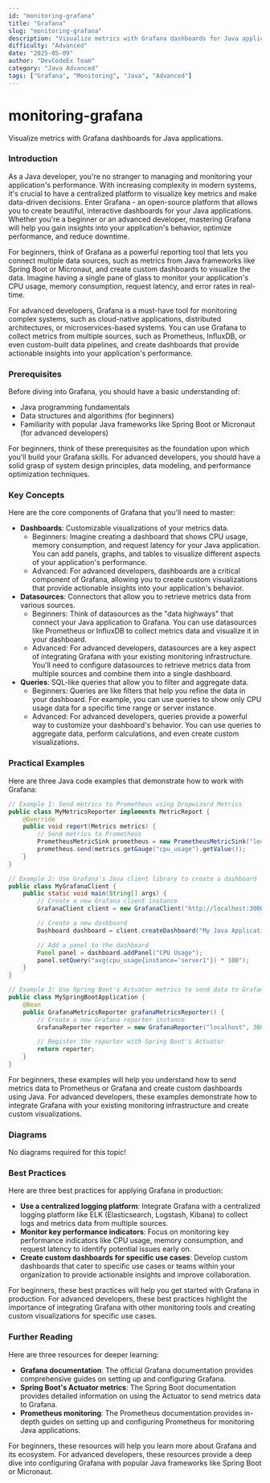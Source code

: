 ```yaml
---
id: "monitoring-grafana"
title: "Grafana"
slug: "monitoring-grafana"
description: "Visualize metrics with Grafana dashboards for Java applications."
difficulty: "Advanced"
date: "2025-05-09"
author: "DevCodeEx Team"
category: "Java Advanced"
tags: ["Grafana", "Monitoring", "Java", "Advanced"]
---
```


# monitoring-grafana
Visualize metrics with Grafana dashboards for Java applications.

### Introduction

As a Java developer, you're no stranger to managing and monitoring your application's performance. With increasing complexity in modern systems, it's crucial to have a centralized platform to visualize key metrics and make data-driven decisions. Enter Grafana - an open-source platform that allows you to create beautiful, interactive dashboards for your Java applications. Whether you're a beginner or an advanced developer, mastering Grafana will help you gain insights into your application's behavior, optimize performance, and reduce downtime.

For beginners, think of Grafana as a powerful reporting tool that lets you connect multiple data sources, such as metrics from Java frameworks like Spring Boot or Micronaut, and create custom dashboards to visualize the data. Imagine having a single pane of glass to monitor your application's CPU usage, memory consumption, request latency, and error rates in real-time.

For advanced developers, Grafana is a must-have tool for monitoring complex systems, such as cloud-native applications, distributed architectures, or microservices-based systems. You can use Grafana to collect metrics from multiple sources, such as Prometheus, InfluxDB, or even custom-built data pipelines, and create dashboards that provide actionable insights into your application's performance.

### Prerequisites

Before diving into Grafana, you should have a basic understanding of:

* Java programming fundamentals
* Data structures and algorithms (for beginners)
* Familiarity with popular Java frameworks like Spring Boot or Micronaut (for advanced developers)

For beginners, think of these prerequisites as the foundation upon which you'll build your Grafana skills. For advanced developers, you should have a solid grasp of system design principles, data modeling, and performance optimization techniques.

### Key Concepts

Here are the core components of Grafana that you'll need to master:

* **Dashboards**: Customizable visualizations of your metrics data.
	+ Beginners: Imagine creating a dashboard that shows CPU usage, memory consumption, and request latency for your Java application. You can add panels, graphs, and tables to visualize different aspects of your application's performance.
	+ Advanced: For advanced developers, dashboards are a critical component of Grafana, allowing you to create custom visualizations that provide actionable insights into your application's behavior.
* **Datasources**: Connectors that allow you to retrieve metrics data from various sources.
	+ Beginners: Think of datasources as the "data highways" that connect your Java application to Grafana. You can use datasources like Prometheus or InfluxDB to collect metrics data and visualize it in your dashboard.
	+ Advanced: For advanced developers, datasources are a key aspect of integrating Grafana with your existing monitoring infrastructure. You'll need to configure datasources to retrieve metrics data from multiple sources and combine them into a single dashboard.
* **Queries**: SQL-like queries that allow you to filter and aggregate data.
	+ Beginners: Queries are like filters that help you refine the data in your dashboard. For example, you can use queries to show only CPU usage data for a specific time range or server instance.
	+ Advanced: For advanced developers, queries provide a powerful way to customize your dashboard's behavior. You can use queries to aggregate data, perform calculations, and even create custom visualizations.

### Practical Examples

Here are three Java code examples that demonstrate how to work with Grafana:

```java
// Example 1: Send metrics to Prometheus using Dropwizard Metrics
public class MyMetricsReporter implements MetricReport {
    @Override
    public void report(Metrics metrics) {
        // Send metrics to Prometheus
        PrometheusMetricSink prometheus = new PrometheusMetricSink("localhost", 9090);
        prometheus.send(metrics.getGauge("cpu_usage").getValue());
    }
}
```

```java
// Example 2: Use Grafana's Java client library to create a dashboard
public class MyGrafanaClient {
    public static void main(String[] args) {
        // Create a new Grafana client instance
        GrafanaClient client = new GrafanaClient("http://localhost:3000");

        // Create a new dashboard
        Dashboard dashboard = client.createDashboard("My Java Application", "A dashboard for my Java application");

        // Add a panel to the dashboard
        Panel panel = dashboard.addPanel("CPU Usage");
        panel.setQuery("avg(cpu_usage{instance='server1'}) * 100");
    }
}
```

```java
// Example 3: Use Spring Boot's Actuator metrics to send data to Grafana
public class MySpringBootApplication {
    @Bean
    public GrafanaMetricsReporter grafanaMetricsReporter() {
        // Create a new Grafana reporter instance
        GrafanaReporter reporter = new GrafanaReporter("localhost", 3000, "my_java_app");

        // Register the reporter with Spring Boot's Actuator
        return reporter;
    }
}
```

For beginners, these examples will help you understand how to send metrics data to Prometheus or Grafana and create custom dashboards using Java. For advanced developers, these examples demonstrate how to integrate Grafana with your existing monitoring infrastructure and create custom visualizations.

### Diagrams

No diagrams required for this topic!

### Best Practices

Here are three best practices for applying Grafana in production:

* **Use a centralized logging platform**: Integrate Grafana with a centralized logging platform like ELK (Elasticsearch, Logstash, Kibana) to collect logs and metrics data from multiple sources.
* **Monitor key performance indicators**: Focus on monitoring key performance indicators like CPU usage, memory consumption, and request latency to identify potential issues early on.
* **Create custom dashboards for specific use cases**: Develop custom dashboards that cater to specific use cases or teams within your organization to provide actionable insights and improve collaboration.

For beginners, these best practices will help you get started with Grafana in production. For advanced developers, these best practices highlight the importance of integrating Grafana with other monitoring tools and creating custom visualizations for specific use cases.

### Further Reading

Here are three resources for deeper learning:

* **Grafana documentation**: The official Grafana documentation provides comprehensive guides on setting up and configuring Grafana.
* **Spring Boot's Actuator metrics**: The Spring Boot documentation provides detailed information on using the Actuator to send metrics data to Grafana.
* **Prometheus monitoring**: The Prometheus documentation provides in-depth guides on setting up and configuring Prometheus for monitoring Java applications.

For beginners, these resources will help you learn more about Grafana and its ecosystem. For advanced developers, these resources provide a deep dive into configuring Grafana with popular Java frameworks like Spring Boot or Micronaut.
